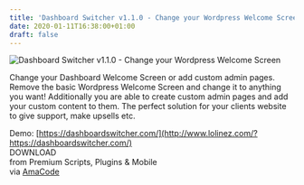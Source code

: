 ```yaml
---
title: 'Dashboard Switcher v1.1.0 - Change your Wordpress Welcome Screen'
date: 2020-01-11T16:38:00+01:00
draft: false
---
```


![Dashboard Switcher v1.1.0 - Change your Wordpress Welcome Screen ](http://www.codelist.cc/uploads/posts/2020-01/1578756707_dashboard-switcher.jpg "Dashboard Switcher v1.1.0 - Change your Wordpress Welcome Screen ")  
  
Change your Dashboard Welcome Screen or add custom admin pages. Remove the basic Wordpress Welcome Screen and change it to anything you want! Additionally you are able to create custom admin pages and add your custom content to them. The perfect solution for your clients website to give support, make upsells etc.  
  
Demo: [https://dashboardswitcher.com/](http://www.lolinez.com/?https://dashboardswitcher.com/)  
DOWNLOAD  
from Premium Scripts, Plugins & Mobile  
via [AmaCode](https://amazcode.ooo)